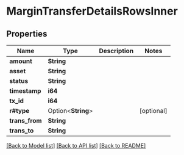 # MarginTransferDetailsRowsInner

## Properties

Name | Type | Description | Notes
------------ | ------------- | ------------- | -------------
**amount** | **String** |  | 
**asset** | **String** |  | 
**status** | **String** |  | 
**timestamp** | **i64** |  | 
**tx_id** | **i64** |  | 
**r#type** | Option<**String**> |  | [optional]
**trans_from** | **String** |  | 
**trans_to** | **String** |  | 

[[Back to Model list]](../README.md#documentation-for-models) [[Back to API list]](../README.md#documentation-for-api-endpoints) [[Back to README]](../README.md)



